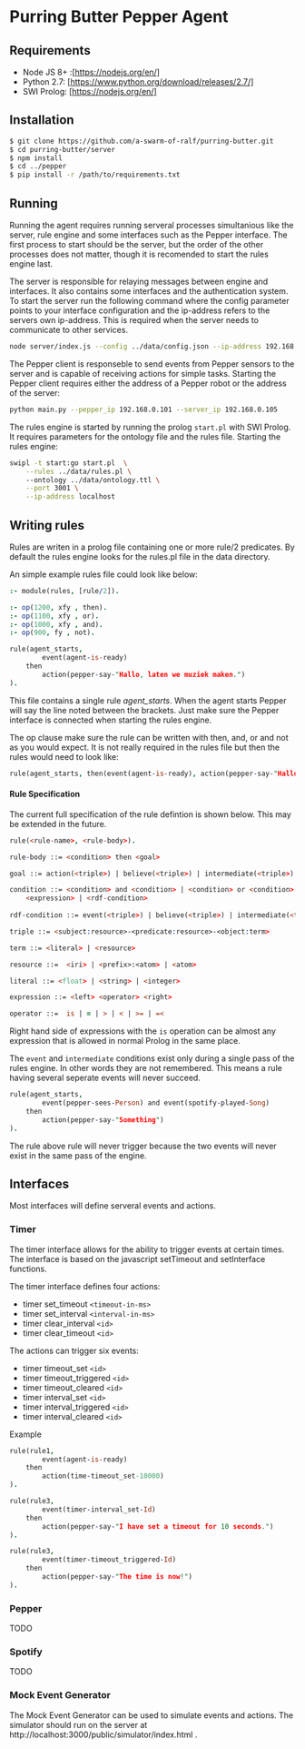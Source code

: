 # Purring Butter Pepper Agent

## Requirements

- Node JS 8+ :[https://nodejs.org/en/]
- Python 2.7: [https://www.python.org/download/releases/2.7/]
- SWI Prolog: [https://nodejs.org/en/]


## Installation

```bash
$ git clone https://github.com/a-swarm-of-ralf/purring-butter.git
$ cd purring-butter/server
$ npm install
$ cd ../pepper
$ pip install -r /path/to/requirements.txt
```

## Running

Running the agent requires running serveral processes simultanious like the server, rule engine and some interfaces such as the Pepper interface. The first process to start should be the server, but the order of the other processes does not matter, though it is recomended to start the rules engine last.

The server is responsible for relaying messages between engine and interfaces. It also contains some interfaces and the authentication system. To start the server run the following command where the config parameter points to your interface configuration and the ip-address refers to the servers own ip-address. This is required when the server needs to communicate to other services.

```bash
node server/index.js --config ../data/config.json --ip-address 192.168.100.132
```

The Pepper client is responseble to send events from Pepper sensors to the server and is capable of receiving actions for simple tasks. Starting the Pepper client requires either the address of a Pepper robot or the address of the server:

```bash
python main.py --pepper_ip 192.168.0.101 --server_ip 192.168.0.105
```

The rules engine is started by running the prolog `start.pl` with SWI Prolog. It requires parameters for the ontology file and the rules file. Starting the rules engine:

```bash
swipl -t start:go start.pl  \
    --rules ../data/rules.pl \ 
    --ontology ../data/ontology.ttl \
    --port 3001 \
    --ip-address localhost
```

## Writing rules

Rules are writen in a prolog file containing one or more rule/2 predicates. By default the rules engine looks for the rules.pl file in the data directory.

An simple example rules file could look like below:

```prolog
:- module(rules, [rule/2]).

:- op(1200,	xfy	, then).
:- op(1100,	xfy	, or).
:- op(1000, xfy , and).
:- op(900, fy , not).

rule(agent_starts,
        event(agent-is-ready)
    then
        action(pepper-say-"Hallo, laten we muziek maken.")
).
```

This file contains a single rule _agent_starts_. When the agent starts Pepper will say the line noted between the brackets. Just make sure the Pepper interface is connected when starting the rules engine.

The op clause make sure the rule can be written with then, and, or and not as you would expect. It is not really required in the rules file but then the rules would need to look like:

```prolog
rule(agent_starts, then(event(agent-is-ready), action(pepper-say-"Hallo, laten we muziek maken."))).
```

#### Rule Specification

The current full specification of the rule defintion is shown below. This may be extended in the future.

```prolog
rule(<rule-name>, <rule-body>).

rule-body ::= <condition> then <goal>

goal ::= action(<triple>) | believe(<triple>) | intermediate(<triple>)

condition ::= <condition> and <condition> | <condition> or <condition> | not <condition> |
    <expression> | <rdf-condition>
  
rdf-condition ::= event(<triple>) | believe(<triple>) | intermediate(<triple>)

triple ::= <subject:resource>-<predicate:resource>-<object:term>  

term ::= <literal> | <resource>

resource ::=  <iri> | <prefix>:<atom> | <atom> 

literal ::= <float> | <string> | <integer>

expression ::= <left> <operator> <right> 

operator ::=  is | = | > | < | >= | =<

```

Right hand side of expressions with the `is` operation can be almost any expression that is allowed in normal Prolog in the same place.

The `event` and `intermediate` conditions exist only during a single pass of the rules engine. In other words they are not remembered. This means a rule having several seperate events will never succeed.

```prolog
rule(agent_starts,
        event(pepper-sees-Person) and event(spotify-played-Song)
    then
        action(pepper-say-"Something")
).
```

The rule above rule will never trigger because the two events will never exist in the same pass of the engine.

## Interfaces

Most interfaces will define serveral events and actions.

### Timer

The timer interface allows for the ability to trigger events at certain times. The interface is based on the javascript setTimeout and setInterface functions.

The timer interface defines four actions:

* timer set_timeout `<timeout-in-ms>` 
* timer set_interval `<interval-in-ms>`
* timer clear_interval `<id>`
* timer clear_timeout `<id>` 

The actions can trigger six events:

* timer timeout_set `<id>` 
* timer timeout_triggered `<id>` 
* timer timeout_cleared `<id>` 
* timer interval_set `<id>` 
* timer interval_triggered `<id>` 
* timer interval_cleared `<id>` 

Example
```prolog
rule(rule1,
        event(agent-is-ready)
    then
        action(time-timeout_set-10000)
).

rule(rule3,
        event(timer-interval_set-Id)
    then
        action(pepper-say-"I have set a timeout for 10 seconds.")
).

rule(rule3,
        event(timer-timeout_triggered-Id)
    then
        action(pepper-say-"The time is now!")
).
```

### Pepper

TODO

### Spotify

TODO

### Mock Event Generator

The Mock Event Generator can be used to simulate events and actions. The simulator should run on the server at http://localhost:3000/public/simulator/index.html .